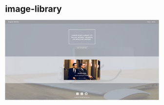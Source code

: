 # image-library

![alt](https://github.com/zoecooperwei/image-library/blob/master/angular-movie/homepage.png)  
